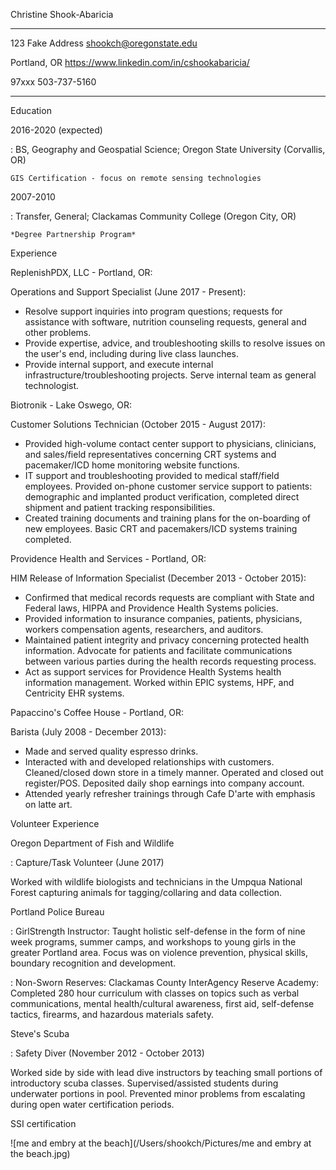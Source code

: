 Christine Shook-Abaricia

---

123 Fake Address                      	shookch@oregonstate.edu

Portland, OR		                        https://www.linkedin.com/in/cshookabaricia/

97xxx			                        503-737-5160

---

Education

2016-2020 (expected)

:   BS, Geography and Geospatial Science; Oregon State University (Corvallis, OR)

    GIS Certification - focus on remote sensing technologies

2007-2010

:   Transfer, General; Clackamas Community College (Oregon City, OR)

    *Degree Partnership Program*

Experience

ReplenishPDX, LLC - Portland, OR:

Operations and Support Specialist (June 2017 - Present):

- Resolve support inquiries into program questions; requests for assistance with software, nutrition counseling requests, general and other problems. 
- Provide expertise, advice, and troubleshooting skills to resolve issues on the user's end, including during live class launches. 
- Provide internal support, and execute internal infrastructure/troubleshooting projects. Serve internal team as general technologist.

Biotronik - Lake Oswego, OR:

Customer Solutions Technician (October 2015 - August 2017):

- Provided high-volume contact center support to physicians, clinicians, and sales/field representatives concerning CRT systems and pacemaker/ICD home monitoring website functions. 
- IT support and troubleshooting provided to medical staff/field employees. Provided on-phone customer service support to patients: demographic and implanted product verification, completed direct shipment and patient tracking responsibilities. 
- Created training documents and training plans for the on-boarding of new employees. Basic CRT and pacemakers/ICD systems training completed. 

Providence Health and Services - Portland, OR:

HIM Release of Information Specialist (December 2013 - October 2015):

- Confirmed that medical records requests are compliant with State and Federal laws, HIPPA and Providence Health Systems policies. 
- Provided information to insurance companies, patients, physicians, workers compensation agents, researchers, and auditors. 
- Maintained patient integrity and privacy concerning protected health information. Advocate for patients and facilitate communications between various parties during the health records requesting process. 
- Act as support services for Providence Health Systems health information management. Worked within EPIC systems, HPF, and Centricity EHR systems. 

Papaccino's Coffee House - Portland, OR:

Barista (July 2008 - December 2013):

- Made and served quality espresso drinks. 
- Interacted with and developed relationships with customers. Cleaned/closed down store in a timely manner. Operated and closed out register/POS. Deposited daily shop earnings into company account.
- Attended yearly refresher trainings through Cafe D'arte with emphasis on latte art. 

Volunteer Experience

Oregon Department of Fish and Wildlife

:   Capture/Task Volunteer (June 2017)

Worked with wildlife biologists and technicians in the Umpqua National Forest capturing animals for tagging/collaring and data collection.

Portland Police Bureau

:   GirlStrength Instructor: Taught holistic self-defense in the form of nine week programs, summer camps, and workshops to young girls in the greater Portland area. Focus was on violence prevention, physical skills, boundary recognition and development.

:   Non-Sworn Reserves: Clackamas County Inter­Agency Reserve Academy: Completed 280 hour curriculum with classes on topics such as verbal communications, mental health/cultural awareness, first aid, self-­defense tactics, firearms, and hazardous materials safety.

Steve's Scuba

:   Safety Diver (November 2012 - October 2013)

Worked side by side with lead dive instructors by teaching small portions of introductory scuba classes. Supervised/assisted students during underwater portions in pool. Prevented minor problems from escalating during open water certification periods.

SSI certification

![me and embry at the beach](/Users/shookch/Pictures/me and embry at the beach.jpg)



